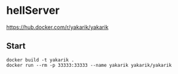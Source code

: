 # hellServer

https://hub.docker.com/r/yakarik/yakarik

## Start

```
docker build -t yakarik .
docker run --rm -p 33333:33333 --name yakarik yakarik/yakarik
```
